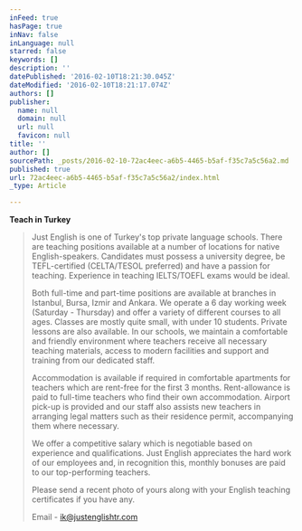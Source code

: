```yaml
---
inFeed: true
hasPage: true
inNav: false
inLanguage: null
starred: false
keywords: []
description: ''
datePublished: '2016-02-10T18:21:30.045Z'
dateModified: '2016-02-10T18:21:17.074Z'
authors: []
publisher:
  name: null
  domain: null
  url: null
  favicon: null
title: ''
author: []
sourcePath: _posts/2016-02-10-72ac4eec-a6b5-4465-b5af-f35c7a5c56a2.md
published: true
url: 72ac4eec-a6b5-4465-b5af-f35c7a5c56a2/index.html
_type: Article

---
```

**Teach in Turkey**

> Just English is one of Turkey's top private language schools. There are teaching positions available at a number of locations for native English-speakers. Candidates must possess a university degree, be TEFL-certified (CELTA/TESOL preferred) and have a passion for teaching. Experience in teaching IELTS/TOEFL exams would be ideal.
> 
> Both full-time and part-time positions are available at branches in Istanbul, Bursa, Izmir and Ankara. We operate a 6 day working week (Saturday - Thursday) and offer a variety of different courses to all ages. Classes are mostly quite small, with under 10 students. Private lessons are also available. In our schools, we maintain a comfortable and friendly environment where teachers receive all necessary teaching materials, access to modern facilities and support and training from our dedicated staff.
> 
> Accommodation is available if required in comfortable apartments for teachers which are rent-free for the first 3 months. Rent-allowance is paid to full-time teachers who find their own accommodation. Airport pick-up is provided and our staff also assists new teachers in arranging legal matters such as their residence permit, accompanying them where necessary.
> 
> We offer a competitive salary which is negotiable based on experience and qualifications. Just English appreciates the hard work of our employees and, in recognition this, monthly bonuses are paid to our top-performing teachers.
> 
> Please send a recent photo of yours along with your English teaching certificates if you have any.
> 
> Email - [ik@justenglishtr.com][0]



[0]: mailto:ik@justenglishtr.com